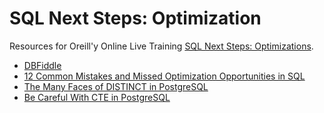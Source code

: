 # SQL Next Steps: Optimization

Resources for Oreill'y Online Live Training [SQL Next Steps: Optimizations](https://www.oreilly.com/live-training/courses/sql-next-steps-optimization/0636920452904/).

- [DBFiddle](https://www.db-fiddle.com/f/nJ58ZozUZ9cxsZck4QqQCp/21)
- [12 Common Mistakes and Missed Optimization Opportunities in SQL](https://hakibenita.com/sql-dos-and-donts)
- [The Many Faces of DISTINCT in PostgreSQL](https://hakibenita.com/the-many-faces-of-distinct-in-postgre-sql)
- [Be Careful With CTE in PostgreSQL](https://hakibenita.com/be-careful-with-cte-in-postgre-sql)
